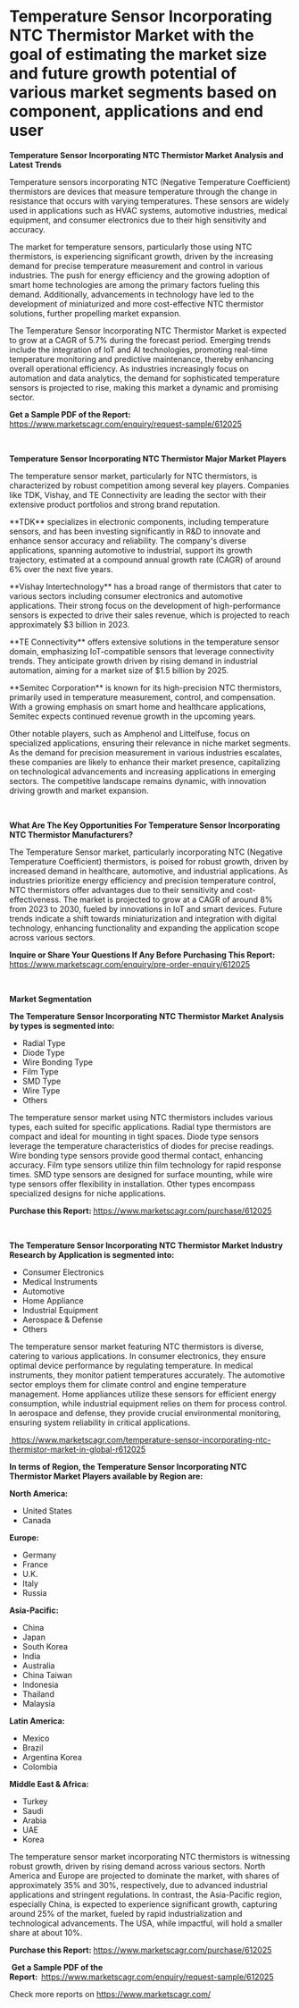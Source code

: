 <p><h1>Temperature Sensor Incorporating NTC Thermistor Market with the goal of estimating the market size and future growth potential of various market segments based on component, applications and end user</h1></p><p><strong>Temperature Sensor Incorporating NTC Thermistor Market Analysis and Latest Trends</strong></p>
<p><p>Temperature sensors incorporating NTC (Negative Temperature Coefficient) thermistors are devices that measure temperature through the change in resistance that occurs with varying temperatures. These sensors are widely used in applications such as HVAC systems, automotive industries, medical equipment, and consumer electronics due to their high sensitivity and accuracy.</p><p>The market for temperature sensors, particularly those using NTC thermistors, is experiencing significant growth, driven by the increasing demand for precise temperature measurement and control in various industries. The push for energy efficiency and the growing adoption of smart home technologies are among the primary factors fueling this demand. Additionally, advancements in technology have led to the development of miniaturized and more cost-effective NTC thermistor solutions, further propelling market expansion. </p><p>The Temperature Sensor Incorporating NTC Thermistor Market is expected to grow at a CAGR of 5.7% during the forecast period. Emerging trends include the integration of IoT and AI technologies, promoting real-time temperature monitoring and predictive maintenance, thereby enhancing overall operational efficiency. As industries increasingly focus on automation and data analytics, the demand for sophisticated temperature sensors is projected to rise, making this market a dynamic and promising sector.</p></p>
<p><strong>Get a Sample PDF of the Report:&nbsp;</strong> <a href="https://www.marketscagr.com/enquiry/request-sample/612025?utm_campaign=3508&utm_medium=2&utm_source=Github&utm_content=ia&utm_term=23032025&utm_id=temperature-sensor-incorporating-ntc-thermistor">https://www.marketscagr.com/enquiry/request-sample/612025</a></p>
<p>&nbsp;</p>
<p><strong>Temperature Sensor Incorporating NTC Thermistor Major Market Players</strong></p>
<p><p>The temperature sensor market, particularly for NTC thermistors, is characterized by robust competition among several key players. Companies like TDK, Vishay, and TE Connectivity are leading the sector with their extensive product portfolios and strong brand reputation. </p><p>**TDK** specializes in electronic components, including temperature sensors, and has been investing significantly in R&D to innovate and enhance sensor accuracy and reliability. The company's diverse applications, spanning automotive to industrial, support its growth trajectory, estimated at a compound annual growth rate (CAGR) of around 6% over the next five years.</p><p>**Vishay Intertechnology** has a broad range of thermistors that cater to various sectors including consumer electronics and automotive applications. Their strong focus on the development of high-performance sensors is expected to drive their sales revenue, which is projected to reach approximately $3 billion in 2023.</p><p>**TE Connectivity** offers extensive solutions in the temperature sensor domain, emphasizing IoT-compatible sensors that leverage connectivity trends. They anticipate growth driven by rising demand in industrial automation, aiming for a market size of $1.5 billion by 2025.</p><p>**Semitec Corporation** is known for its high-precision NTC thermistors, primarily used in temperature measurement, control, and compensation. With a growing emphasis on smart home and healthcare applications, Semitec expects continued revenue growth in the upcoming years.</p><p>Other notable players, such as Amphenol and Littelfuse, focus on specialized applications, ensuring their relevance in niche market segments. As the demand for precision measurement in various industries escalates, these companies are likely to enhance their market presence, capitalizing on technological advancements and increasing applications in emerging sectors. The competitive landscape remains dynamic, with innovation driving growth and market expansion.</p></p>
<p>&nbsp;</p>
<p><strong>What Are The Key Opportunities For Temperature Sensor Incorporating NTC Thermistor Manufacturers?</strong></p>
<p><p>The Temperature Sensor market, particularly incorporating NTC (Negative Temperature Coefficient) thermistors, is poised for robust growth, driven by increased demand in healthcare, automotive, and industrial applications. As industries prioritize energy efficiency and precision temperature control, NTC thermistors offer advantages due to their sensitivity and cost-effectiveness. The market is projected to grow at a CAGR of around 8% from 2023 to 2030, fueled by innovations in IoT and smart devices. Future trends indicate a shift towards miniaturization and integration with digital technology, enhancing functionality and expanding the application scope across various sectors.</p></p>
<p><strong>Inquire or Share Your Questions If Any Before Purchasing This Report:</strong> <a href="https://www.marketscagr.com/enquiry/pre-order-enquiry/612025?utm_campaign=3508&utm_medium=2&utm_source=Github&utm_content=ia&utm_term=23032025&utm_id=temperature-sensor-incorporating-ntc-thermistor">https://www.marketscagr.com/enquiry/pre-order-enquiry/612025</a></p>
<p>&nbsp;</p>
<p><strong>Market Segmentation</strong></p>
<p><strong>The Temperature Sensor Incorporating NTC Thermistor Market Analysis by types is segmented into:</strong></p>
<p><ul><li>Radial Type</li><li>Diode Type</li><li>Wire Bonding Type</li><li>Film Type</li><li>SMD Type</li><li>Wire Type</li><li>Others</li></ul></p>
<p><p>The temperature sensor market using NTC thermistors includes various types, each suited for specific applications. Radial type thermistors are compact and ideal for mounting in tight spaces. Diode type sensors leverage the temperature characteristics of diodes for precise readings. Wire bonding type sensors provide good thermal contact, enhancing accuracy. Film type sensors utilize thin film technology for rapid response times. SMD type sensors are designed for surface mounting, while wire type sensors offer flexibility in installation. Other types encompass specialized designs for niche applications.</p></p>
<p><strong>Purchase this Report:&nbsp;</strong><a href="https://www.marketscagr.com/purchase/612025?utm_campaign=3508&utm_medium=2&utm_source=Github&utm_content=ia&utm_term=23032025&utm_id=temperature-sensor-incorporating-ntc-thermistor">https://www.marketscagr.com/purchase/612025</a></p>
<p>&nbsp;</p>
<p><strong>The Temperature Sensor Incorporating NTC Thermistor Market Industry Research by Application is segmented into:</strong></p>
<p><ul><li>Consumer Electronics</li><li>Medical Instruments</li><li>Automotive</li><li>Home Appliance</li><li>Industrial Equipment</li><li>Aerospace & Defense</li><li>Others</li></ul></p>
<p><p>The temperature sensor market featuring NTC thermistors is diverse, catering to various applications. In consumer electronics, they ensure optimal device performance by regulating temperature. In medical instruments, they monitor patient temperatures accurately. The automotive sector employs them for climate control and engine temperature management. Home appliances utilize these sensors for efficient energy consumption, while industrial equipment relies on them for process control. In aerospace and defense, they provide crucial environmental monitoring, ensuring system reliability in critical applications.</p></p>
<p><a href="https://www.marketscagr.com/temperature-sensor-incorporating-ntc-thermistor-market-in-global-r612025?utm_campaign=3508&utm_medium=2&utm_source=Github&utm_content=ia&utm_term=23032025&utm_id=temperature-sensor-incorporating-ntc-thermistor">&nbsp;https://www.marketscagr.com/temperature-sensor-incorporating-ntc-thermistor-market-in-global-r612025</a></p>
<p><strong>In terms of Region, the Temperature Sensor Incorporating NTC Thermistor Market Players available by Region are:</strong></p>
<p>
    <p> <strong> North America: </strong>
        <ul>
            <li>United States</li>
            <li>Canada</li>
        </ul>
        </p> 
    <p> <strong> Europe: </strong>
        <ul>
            <li>Germany</li>
            <li>France</li>
            <li>U.K.</li>
            <li>Italy</li>
            <li>Russia</li>
        </ul>
        </p> 
    <p> <strong> Asia-Pacific: </strong>
        <ul>
            <li>China</li>
            <li>Japan</li>
            <li>South Korea</li>
            <li>India</li>
            <li>Australia</li>
            <li>China Taiwan</li>
            <li>Indonesia</li>
            <li>Thailand</li>
            <li>Malaysia</li>
        </ul>
        </p> 
    <p> <strong> Latin America: </strong>
        <ul>
            <li>Mexico</li>
            <li>Brazil</li>
            <li>Argentina Korea</li>
            <li>Colombia</li>
        </ul>
        </p> 
    <p> <strong> Middle East & Africa: </strong>
        <ul>
            <li>Turkey</li>
            <li>Saudi</li>
            <li>Arabia</li>
            <li>UAE</li>
            <li>Korea</li>
        </ul>
    </p>
    </p>
<p><p>The temperature sensor market incorporating NTC thermistors is witnessing robust growth, driven by rising demand across various sectors. North America and Europe are projected to dominate the market, with shares of approximately 35% and 30%, respectively, due to advanced industrial applications and stringent regulations. In contrast, the Asia-Pacific region, especially China, is expected to experience significant growth, capturing around 25% of the market, fueled by rapid industrialization and technological advancements. The USA, while impactful, will hold a smaller share at about 10%.</p></p>
<p><strong>Purchase this Report: </strong><a href="https://www.marketscagr.com/purchase/612025?utm_campaign=3508&utm_medium=2&utm_source=Github&utm_content=ia&utm_term=23032025&utm_id=temperature-sensor-incorporating-ntc-thermistor">https://www.marketscagr.com/purchase/612025</a></p>
<p>&nbsp;<strong>Get a Sample PDF of the Report:&nbsp;&nbsp;</strong><a href="https://www.marketscagr.com/enquiry/request-sample/612025?utm_campaign=3508&utm_medium=2&utm_source=Github&utm_content=ia&utm_term=23032025&utm_id=temperature-sensor-incorporating-ntc-thermistor">https://www.marketscagr.com/enquiry/request-sample/612025</a></p>
<p><strong></strong></p>
<p>Check more reports on <a href="https://www.marketscagr.com/?utm_campaign=3508&utm_medium=2&utm_source=Github&utm_content=ia&utm_term=23032025&utm_id=temperature-sensor-incorporating-ntc-thermistor">https://www.marketscagr.com/</a></p>